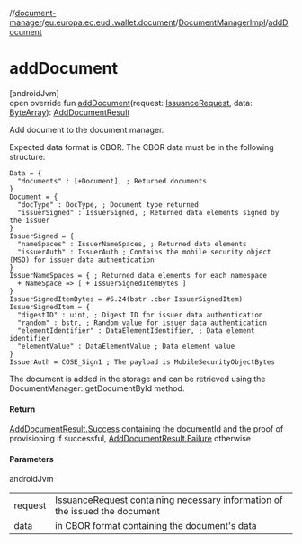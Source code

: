 //[document-manager](../../../index.md)/[eu.europa.ec.eudi.wallet.document](../index.md)/[DocumentManagerImpl](index.md)/[addDocument](add-document.md)

# addDocument

[androidJvm]\
open override fun [addDocument](add-document.md)(request: [IssuanceRequest](../-issuance-request/index.md), data: [ByteArray](https://kotlinlang.org/api/latest/jvm/stdlib/kotlin/-byte-array/index.html)): [AddDocumentResult](../-add-document-result/index.md)

Add document to the document manager.

Expected data format is CBOR. The CBOR data must be in the following structure:

```cddl
Data = {
  "documents" : [+Document], ; Returned documents
}
Document = {
  "docType" : DocType, ; Document type returned
  "issuerSigned" : IssuerSigned, ; Returned data elements signed by the issuer
}
IssuerSigned = {
  "nameSpaces" : IssuerNameSpaces, ; Returned data elements
  "issuerAuth" : IssuerAuth ; Contains the mobile security object (MSO) for issuer data authentication
}
IssuerNameSpaces = { ; Returned data elements for each namespace
  + NameSpace => [ + IssuerSignedItemBytes ]
}
IssuerSignedItemBytes = #6.24(bstr .cbor IssuerSignedItem)
IssuerSignedItem = {
  "digestID" : uint, ; Digest ID for issuer data authentication
  "random" : bstr, ; Random value for issuer data authentication
  "elementIdentifier" : DataElementIdentifier, ; Data element identifier
  "elementValue" : DataElementValue ; Data element value
}
IssuerAuth = COSE_Sign1 ; The payload is MobileSecurityObjectBytes
```

The document is added in the storage and can be retrieved using the DocumentManager::getDocumentById method.

#### Return

[AddDocumentResult.Success](../-add-document-result/-success/index.md) containing the documentId and the proof of provisioning if successful, [AddDocumentResult.Failure](../-add-document-result/-failure/index.md) otherwise

#### Parameters

androidJvm

| | |
|---|---|
| request | [IssuanceRequest](../-issuance-request/index.md) containing necessary information of the issued the document |
| data | in CBOR format containing the document's data |
